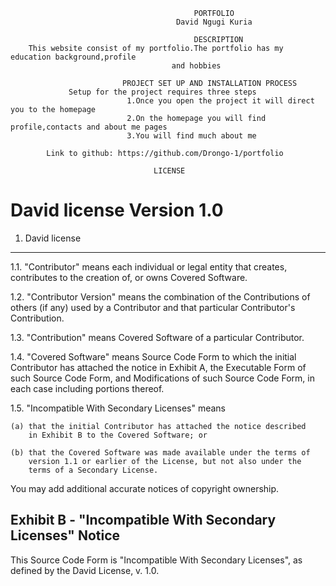                                              PORTFOLIO
                                         David Ngugi Kuria

                                             DESCRIPTION
        This website consist of my portfolio.The portfolio has my education background,profile
                                        and hobbies

                             PROJECT SET UP AND INSTALLATION PROCESS
                 Setup for the project requires three steps
                              1.Once you open the project it will direct you to the homepage
                              2.On the homepage you will find profile,contacts and about me pages
                              3.You will find much about me

            Link to github: https://github.com/Drongo-1/portfolio

                                    LICENSE
        
David license Version 1.0
==================================

1. David license 
--------------

1.1. "Contributor"
    means each individual or legal entity that creates, contributes to
    the creation of, or owns Covered Software.

1.2. "Contributor Version"
    means the combination of the Contributions of others (if any) used
    by a Contributor and that particular Contributor's Contribution.

1.3. "Contribution"
    means Covered Software of a particular Contributor.

1.4. "Covered Software"
    means Source Code Form to which the initial Contributor has attached
    the notice in Exhibit A, the Executable Form of such Source Code
    Form, and Modifications of such Source Code Form, in each case
    including portions thereof.

1.5. "Incompatible With Secondary Licenses"
    means

    (a) that the initial Contributor has attached the notice described
        in Exhibit B to the Covered Software; or

    (b) that the Covered Software was made available under the terms of
        version 1.1 or earlier of the License, but not also under the
        terms of a Secondary License.

You may add additional accurate notices of copyright ownership.

Exhibit B - "Incompatible With Secondary Licenses" Notice
---------------------------------------------------------

  This Source Code Form is "Incompatible With Secondary Licenses", as
  defined by the David License, v. 1.0.